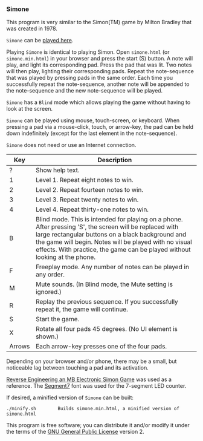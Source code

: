 ### Simone

This program is very similar to the Simon(TM) game by Milton Bradley that was
created in 1978.

`Simone` can be [played here](https://deverac.github.io/simone-game/simone.min.html).

Playing `Simone` is identical to playing Simon. Open `simone.html` (or
`simone.min.html`) in your browser and press the start (S) button. A note will
play, and light its corresponding pad. Press the pad that was lit. Two notes
will then play, lighting their corresponding pads. Repeat the note-sequence
that was played by pressing pads in the same order. Each time you successfully
repeat the note-sequence, another note will be appended to the note-sequence
and the new note-sequence will be played.

`Simone` has a `Blind` mode which allows playing the game without having to
look at the screen.

`Simone` can be played using mouse, touch-screen, or keyboard. When pressing a
pad via a mouse-click, touch, or arrow-key, the pad can be held down
indefinitely (except for the last element in the note-sequence).


`Simone` does not need or use an Internet connection.


| Key |  Description |
|--------|-----------|
| ?      | Show help text. |
| 1      | Level 1. Repeat eight notes to win. |
| 2      | Level 2. Repeat fourteen notes to win. |
| 3      | Level 3. Repeat twenty notes to win. |
| 4      | Level 4. Repeat thirty-one notes to win. |
| B      | Blind mode. This is intended for playing on a phone. After pressing 'S', the screen will be replaced with large rectangular buttons on a black background and the game will begin. Notes will be played with no visual effects. With practice, the game can be played without looking at the phone. |
| F      | Freeplay mode. Any number of notes can be played in any order. |
| M      | Mute sounds. (In Blind mode, the Mute setting is ignored.) |
| R      | Replay the previous sequence. If you successfully repeat it, the game will continue. |
| S      | Start the game. |
| X      | Rotate all four pads 45 degrees. (No UI element is shown.) |
| Arrows | Each arrow-key presses one of the four pads. |


Depending on your browser and/or phone, there may be a small, but noticeable
lag between touching a pad and its activation.

[Reverse Engineering an MB Electronic Simon Game](https://www.waitingforfriday.com/?p=586)
was used as a reference. The [Segment7](https://fontlibrary.org/en/font/segment7)
font was used for the 7-segment LED counter.

If desired, a minified version of `Simone` can be built:

    ./minify.sh        Builds simone.min.html, a minified version of simone.html


This program is free software; you can distribute it and/or modify it under
the terms of the [GNU General Public License](https://www.gnu.org/licenses/) version 2.

